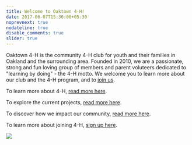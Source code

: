 ```yaml
---
title: Welcome to Oaktown 4-H! 
date: 2017-06-07T15:36:00+05:30
noprevnext: true
nodateline: true
disable_comments: true
slider: true 
---
```



Oaktown 4-H is the community 4-H club for youth and their families in Oakland and the surrounding area. Founded in 2010, we are a passionate, strong and fun loving group of members and parent voluteers dedicated to "learning by doing" - the 4-H motto.  We welcome you to learn more about our club and the 4-H program, and to [join us]().  

To learn more about 4-H, [read more here](/about/home).

To explore the current projects, [read more here](/projects/home).

To discover how we impact our community, [read more here](/community/home).

To learn more about joining 4-H, [sign up here](/join/home).


![](/community-service-banner.jpg)
